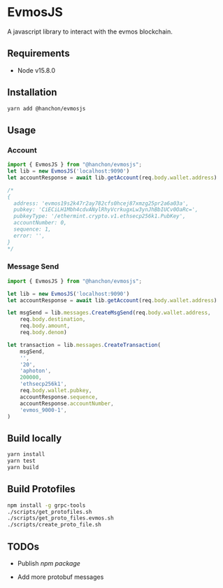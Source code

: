 # EvmosJS

A javascript library to interact with the evmos blockchain.

## Requirements

- Node v15.8.0

## Installation

```sh
yarn add @hanchon/evmosjs
```

## Usage

### Account

```ts
import { EvmosJS } from "@hanchon/evmosjs";
let lib = new EvmosJS('localhost:9090')
let accountResponse = await lib.getAccount(req.body.wallet.address)

/*
{
  address: 'evmos19s2k47r2ay782cfs0hcej87xmzg25pr2a6a03a',
  pubkey: 'CiECiLH1Mbh4cdvANylRhyVcrkugxLw3ynJhBbIUCv0OaRc=',
  pubkeyType: '/ethermint.crypto.v1.ethsecp256k1.PubKey',
  accountNumber: 0,
  sequence: 1,
  error: '',
}
*/
```

### Message Send

```ts
import { EvmosJS } from "@hanchon/evmosjs";

let lib = new EvmosJS('localhost:9090')
let accountResponse = await lib.getAccount(req.body.wallet.address)

let msgSend = lib.messages.CreateMsgSend(req.body.wallet.address,
    req.body.destination,
    req.body.amount,
    req.body.denom)

let transaction = lib.messages.CreateTransaction(
    msgSend,
    '',
    '20',
    'aphoton',
    200000,
    'ethsecp256k1',
    req.body.wallet.pubkey,
    accountResponse.sequence,
    accountResponse.accountNumber,
    'evmos_9000-1',
)
```

## Build locally

```sh
yarn install
yarn test
yarn build
```

## Build Protofiles

```sh
npm install -g grpc-tools
./scripts/get_protofiles.sh
./scripts/get_proto_files.evmos.sh
./scripts/create_proto_file.sh
```

## TODOs

- Publish *npm package*

- Add more protobuf messages
